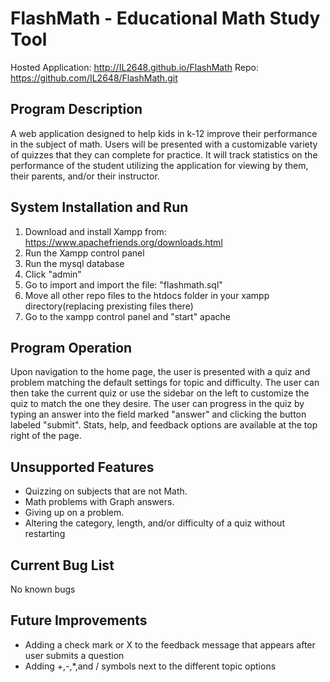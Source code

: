 FlashMath - Educational Math Study Tool
=========

Hosted Application: http://IL2648.github.io/FlashMath
Repo: https://github.com/IL2648/FlashMath.git


Program Description
---------
A web application designed to help kids in k-12 improve their performance 
in the subject of math. Users will be presented with a customizable variety of quizzes that they can complete for practice. It will track statistics 
on the performance of the student utilizing the application for viewing by 
them, their parents, and/or their instructor.

System Installation and Run
---------
 1. Download and install Xampp from: https://www.apachefriends.org/downloads.html
 2. Run the Xampp control panel
 3. Run the mysql database
 4. Click "admin"
 5. Go to import and import the file: "flashmath.sql"
 6. Move all other repo files to the htdocs folder in your xampp directory(replacing prexisting files there)
 7. Go to the xampp control panel and "start" apache

Program Operation
---------
Upon navigation to the home page, the user is presented with a quiz and 
problem matching the default settings for topic and difficulty. The user 
can then take the current quiz or use the sidebar on the left to customize 
the quiz to match the one they desire. The user can progress in the quiz 
by typing an answer into the field marked "answer" and clicking the button 
labeled "submit". Stats, help, and feedback options are available at the 
top right of the page. 

Unsupported Features
--------
* Quizzing on subjects that are not Math.
* Math problems with Graph answers.
* Giving up on a problem.
* Altering the category, length, and/or difficulty of a quiz without restarting

Current Bug List
--------
No known bugs

Future Improvements
--------
* Adding a check mark or X to the feedback message that appears after user submits a question
* Adding +,-,*,and / symbols next to the different topic options
